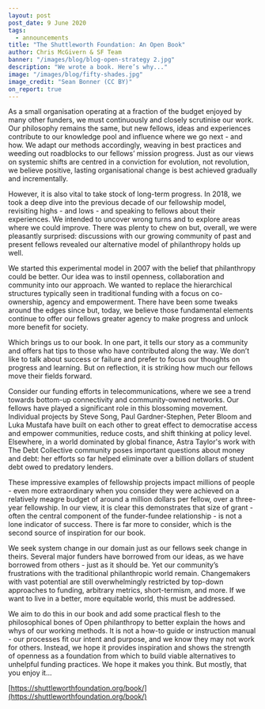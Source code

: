 ```yaml
---
layout: post
post_date: 9 June 2020
tags:
  - announcements
title: "The Shuttleworth Foundation: An Open Book"
author: Chris McGivern & SF Team
banner: "/images/blog/blog-open-strategy 2.jpg"
description: "We wrote a book. Here’s why..."
image: "/images/blog/fifty-shades.jpg"
image_credit: "Sean Bonner (CC BY)"
on_report: true
---
```

As a small organisation operating at a fraction of the budget enjoyed by many other funders, we must continuously and closely scrutinise our work. Our philosophy remains the same, but new fellows, ideas and experiences contribute to our knowledge pool and influence where we go next - and how. We adapt our methods accordingly, weaving in best practices and weeding out roadblocks to our fellows’ mission progress. Just as our views on systemic shifts are centred in a conviction for evolution, not revolution, we believe positive, lasting organisational change is best achieved gradually and incrementally. 

However, it is also vital to take stock of long-term progress. In 2018, we took a deep dive into the previous decade of our fellowship model, revisiting highs - and lows - and speaking to fellows about their experiences. We intended to uncover wrong turns and to explore areas where we could improve. There was plenty to chew on but, overall, we were pleasantly surprised: discussions with our growing community of past and present fellows revealed our alternative model of philanthropy holds up well.

We started this experimental model in 2007 with the belief that philanthropy could be better. Our idea was to instil openness, collaboration and community into our approach. We wanted to replace the hierarchical structures typically seen in traditional funding with a focus on co-ownership, agency and empowerment. There have been some tweaks around the edges since but, today, we believe those fundamental elements continue to offer our fellows greater agency to make progress and unlock more benefit for society. 

Which brings us to our book. In one part, it tells our story as a community and offers hat tips to those who have contributed along the way. We don’t like to talk about success or failure and prefer to focus our thoughts on progress and learning. But on reflection, it is striking how much our fellows move their fields forward.

Consider our funding efforts in telecommunications, where we see a trend towards bottom-up connectivity and community-owned networks. Our fellows have played a significant role in this blossoming movement. Individual projects by Steve Song, Paul Gardner-Stephen, Peter Bloom and Luka Mustafa have built on each other to great effect to democratise access and empower communities, reduce costs, and shift thinking at policy level. Elsewhere, in a world dominated by global finance, Astra Taylor's work with The Debt Collective community poses important questions about money and debt: her efforts so far helped eliminate over a billion dollars of student debt owed to predatory lenders. 

These impressive examples of fellowship projects impact millions of people - even more extraordinary when you consider they were achieved on a relatively meagre budget of around a million dollars per fellow, over a three-year fellowship. In our view, it is clear this demonstrates that size of grant - often the central component of the funder-fundee relationship - is not a lone indicator of success. There is far more to consider, which is the second source of inspiration for our book. 

We seek system change in our domain just as our fellows seek change in theirs. Several major funders have borrowed from our ideas, as we have borrowed from others - just as it should be. Yet our community’s frustrations with the traditional philanthropic world remain. Changemakers with vast potential are still overwhelmingly restricted by top-down approaches to funding, arbitrary metrics, short-termism, and more. If we want to live in a better, more equitable world, this must be addressed.

We aim to do this in our book and add some practical flesh to the philosophical bones of Open philanthropy to better explain the hows and whys of our working methods. It is not a how-to guide or instruction manual - our processes fit our intent and purpose, and we know they may not work for others. Instead, we hope it provides inspiration and shows the strength of openness as a foundation from which to build viable alternatives to unhelpful funding practices. We hope it makes you think. But mostly, that you enjoy it... 

[https://shuttleworthfoundation.org/book/](https://shuttleworthfoundation.org/book/)

